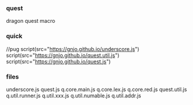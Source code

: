 ### quest
dragon quest macro

### quick
//pug
script(src="https://gnjo.github.io/underscore.js")
script(src="https://gnjo.github.io/quest.util.js")
script(src="https://gnjo.github.io/quest.js")

### files
underscore.js
quest.js
 q.core.main.js
 q.core.lex.js
 q.core.red.js
quest.util.js
 q.util.runner.js
 q.util.xxx.js
 q.util.numable.js
 q.util.addr.js
